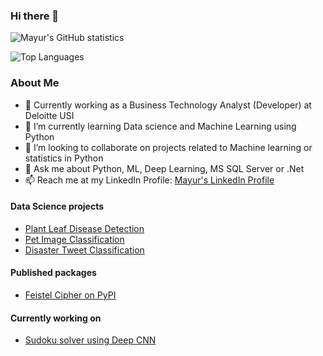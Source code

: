 ### Hi there 👋

![Mayur's GitHub statistics](https://github-readme-stats.vercel.app/api?username=mayur7garg&theme=algolia&count_private=true&show_icons=true)

![Top Languages](https://github-readme-stats.vercel.app/api/top-langs/?username=mayur7garg&theme=algolia&count_private=true&langs_count=4)

### About Me
- :office: Currently working as a Business Technology Analyst (Developer) at Deloitte USI
- :book: I’m currently learning Data science and Machine Learning using Python
- 👯 I’m looking to collaborate on projects related to Machine learning or statistics in Python
- 💬 Ask me about Python, ML, Deep Learning, MS SQL Server or .Net
- 📫 Reach me at my LinkedIn Profile: [Mayur's LinkedIn Profile](https://www.linkedin.com/in/mayur-garg-6281b4138/)

#### Data Science projects
- [Plant Leaf Disease Detection](https://github.com/mayur7garg/PlantLeafDiseaseDetection)
- [Pet Image Classification](https://github.com/mayur7garg/PetImageClassification)
- [Disaster Tweet Classification](http://disastertweet.herokuapp.com/)

#### Published packages
- [Feistel Cipher on PyPI](https://pypi.org/project/feistelcipher/)

#### Currently working on
- [Sudoku solver using Deep CNN](https://github.com/mayur7garg/SudokuAI)
